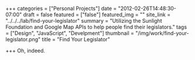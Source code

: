 +++
categories = ["Personal Projects"]
date = "2012-02-26T14:48:30-07:00"
draft = false
featured = ["false"]
featured_img = ""
site_link = "../../../lab/find-your-legislator"
summary = "Utilizing the Sunlight Foundation and Google Map APIs to help people find their legislators."
tags = ["Design", "JavaScript", "Develpment"]
thumbnail = "/img/work/find-your-legislator.png"
title = "Find Your Legislator"

+++
Oh, indeed.
